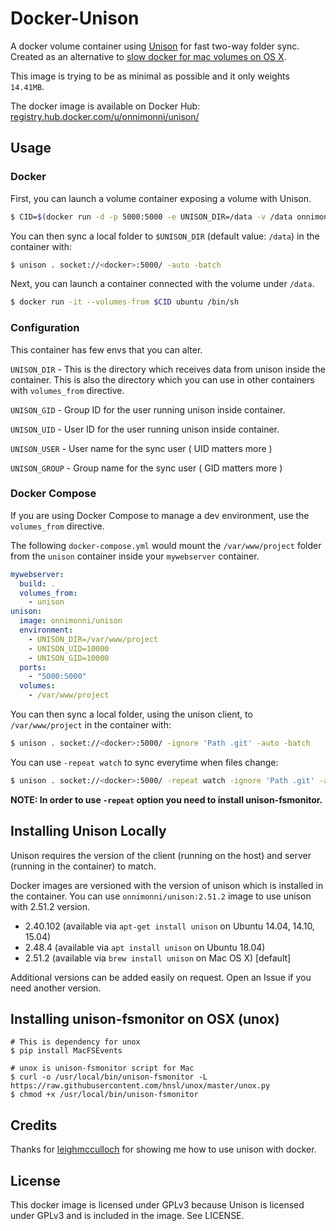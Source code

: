# Docker-Unison
A docker volume container using [Unison](http://www.cis.upenn.edu/~bcpierce/unison/) for fast two-way folder sync. Created as an alternative to [slow docker for mac volumes on OS X](https://forums.docker.com/t/file-access-in-mounted-volumes-extremely-slow-cpu-bound/8076).

This image is trying to be as minimal as possible and it only weights `14.41MB`.

The docker image is available on Docker Hub:
[registry.hub.docker.com/u/onnimonni/unison/](https://registry.hub.docker.com/u/onnimonni/unison/)

## Usage

### Docker

First, you can launch a volume container exposing a volume with Unison.

```bash
$ CID=$(docker run -d -p 5000:5000 -e UNISON_DIR=/data -v /data onnimonni/unison)
```

You can then sync a local folder to `$UNISON_DIR` (default value: `/data`) in the container with:

```bash
$ unison . socket://<docker>:5000/ -auto -batch
```

Next, you can launch a container connected with the volume under `/data`.

```bash
$ docker run -it --volumes-from $CID ubuntu /bin/sh
```

### Configuration
This container has few envs that you can alter.

`UNISON_DIR` - This is the directory which receives data from unison inside the container.
This is also the directory which you can use in other containers with `volumes_from` directive.

`UNISON_GID` - Group ID for the user running unison inside container.

`UNISON_UID` - User ID for the user running unison inside container.

`UNISON_USER` - User name for the sync user ( UID matters more )

`UNISON_GROUP` - Group name for the sync user ( GID matters more )

### Docker Compose

If you are using Docker Compose to manage a dev environment, use the `volumes_from` directive.

The following `docker-compose.yml` would mount the `/var/www/project` folder from the `unison` container inside your `mywebserver` container.

```yaml
mywebserver:
  build: .
  volumes_from:
    - unison
unison:
  image: onnimonni/unison
  environment:
    - UNISON_DIR=/var/www/project
    - UNISON_UID=10000
    - UNISON_GID=10000
  ports:
    - "5000:5000"
  volumes:
    - /var/www/project
```

You can then sync a local folder, using the unison client, to `/var/www/project` in the container with:

```bash
$ unison . socket://<docker>:5000/ -ignore 'Path .git' -auto -batch
```

You can use `-repeat watch` to sync everytime when files change:

```bash
$ unison . socket://<docker>:5000/ -repeat watch -ignore 'Path .git' -auto -batch
```

**NOTE: In order to use `-repeat` option you need to install unison-fsmonitor.**

## Installing Unison Locally
Unison requires the version of the client (running on the host) and server (running in the container) to match.

Docker images are versioned with the version of unison which is installed in the container.
You can use `onnimonni/unison:2.51.2` image to use unison with 2.51.2 version.

* 2.40.102 (available via `apt-get install unison` on Ubuntu 14.04, 14.10, 15.04)
* 2.48.4 (available via `apt install unison` on Ubuntu 18.04)
* 2.51.2 (available via `brew install unison` on Mac OS X) [default]

Additional versions can be added easily on request. Open an Issue if you need another version.

## Installing unison-fsmonitor on OSX (unox)
```
# This is dependency for unox
$ pip install MacFSEvents

# unox is unison-fsmonitor script for Mac
$ curl -o /usr/local/bin/unison-fsmonitor -L https://raw.githubusercontent.com/hnsl/unox/master/unox.py
$ chmod +x /usr/local/bin/unison-fsmonitor
```
## Credits
Thanks for [leighmcculloch](https://github.com/leighmcculloch/docker-unison) for showing me how to use unison with docker.

## License
This docker image is licensed under GPLv3 because Unison is licensed under GPLv3 and is included in the image. See LICENSE.
